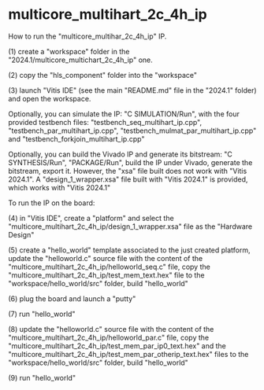 # multicore_multihart_2c_4h_ip

How to run the "multicore_multihar_2c_4h_ip" IP.

(1) create a "workspace" folder in the "2024.1/multicore_multichart_2c_4h_ip" one.

(2) copy the "hls_component" folder into the "workspace"

(3) launch "Vitis IDE" (see the main "README.md" file in the "2024.1" folder) and open the workspace.

Optionally, you can simulate the IP: "C SIMULATION/Run", with the four provided testbench files: "testbench_seq_multihart_ip.cpp", "testbench_par_multihart_ip.cpp", "testbench_mulmat_par_multihart_ip.cpp" and "testbench_forkjoin_multihart_ip.cpp"

Optionally, you can build the Vivado IP and generate its bitstream: "C SYNTHESIS/Run", "PACKAGE/Run", build the IP under Vivado, generate the bitstream, export it. However, the "xsa" file built does not work with "Vitis 2024.1". A "design_1_wrapper.xsa" file built with "Vitis 2024.1" is provided, which works with "Vitis 2024.1"

To run the IP on the board:

(4) in "Vitis IDE", create a "platform" and select the "multicore_multihart_2c_4h_ip/design_1_wrapper.xsa" file as the "Hardware Design"

(5) create a "hello_world" template associated to the just created platform, update the "helloworld.c" source file with the content of the "multicore_multihart_2c_4h_ip/helloworld_seq.c" file, copy the "multicore_multihart_2c_4h_ip/test_mem_text.hex" file to the "workspace/hello_world/src" folder, build "hello_world"

(6) plug the board and launch a "putty"

(7) run "hello_world"

(8) update the "helloworld.c" source file with the content of the "multicore_multihart_2c_4h_ip/helloworld_par.c" file, copy the "multicore_multihart_2c_4h_ip/test_mem_par_ip0_text.hex" and the "multicore_multihart_2c_4h_ip/test_mem_par_otherip_text.hex" files to the "workspace/hello_world/src" folder, build "hello_world"

(9) run "hello_world"
